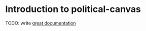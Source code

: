# Introduction to political-canvas



TODO: write [great documentation](http://jacobian.org/writing/what-to-write/)
